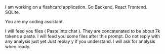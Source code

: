 I am working on a flashcard application.
Go Backend, React Frontend.  SQLite.

You are my coding assistant.

I will feed you files ( Paste into chat ). They are concatenated to be about 7k tokens a paste.
I will feed you some files after this prompt.  Do not reply with any analysis just yet  Just replay y if you understand.  I will ask for analysis when ready.

